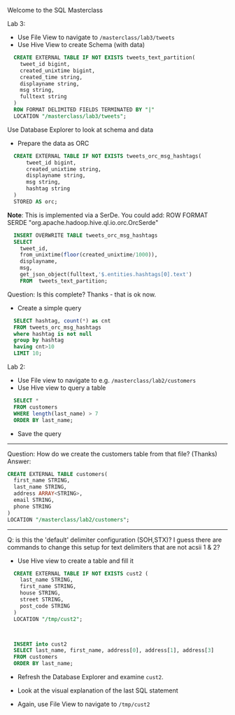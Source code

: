 Welcome to the SQL Masterclass

Lab 3:

- Use File View to navigate to `/masterclass/lab3/tweets`
- Use Hive View to create Schema (with data)

```SQL
  CREATE EXTERNAL TABLE IF NOT EXISTS tweets_text_partition(
    tweet_id bigint,
    created_unixtime bigint,
    created_time string,
    displayname string,
    msg string,
    fulltext string
  )
  ROW FORMAT DELIMITED FIELDS TERMINATED BY "|"
  LOCATION "/masterclass/lab3/tweets";
```

  Use Database Explorer to look at schema and data 

- Prepare the data as ORC

```SQL
  CREATE EXTERNAL TABLE IF NOT EXISTS tweets_orc_msg_hashtags(
      tweet_id bigint,
      created_unixtime string,
      displayname string,
      msg string,
      hashtag string
  )
  STORED AS orc;
```

  __Note__: This is implemented via a SerDe. You could add: ROW FORMAT SERDE "org.apache.hadoop.hive.ql.io.orc.OrcSerde"

```SQL
  INSERT OVERWRITE TABLE tweets_orc_msg_hashtags
  SELECT
    tweet_id,
    from_unixtime(floor(created_unixtime/1000)),
    displayname,
    msg,
    get_json_object(fulltext,'$.entities.hashtags[0].text')
    FROM  tweets_text_partition;
```

Question: Is this complete? Thanks - that is ok now.

- Create a simple query

```SQL
  SELECT hashtag, count(*) as cnt
  FROM tweets_orc_msg_hashtags
  where hashtag is not null 
  group by hashtag
  having cnt>10
  LIMIT 10;
```

Lab 2:
    
- Use File view to navigate to e.g. `/masterclass/lab2/customers`
- Use Hive view to query a table
```SQL
  SELECT * 
  FROM customers 
  WHERE length(last_name) > 7
  ORDER BY last_name;
```
- Save the query

-----
Question: How do we create the customers table from that file? (Thanks)
Answer:
```SQL
CREATE EXTERNAL TABLE customers(
  first_name STRING,
  last_name STRING,
  address ARRAY<STRING>,
  email STRING,
  phone STRING
)
LOCATION "/masterclass/lab2/customers";
```
----

Q: is this the 'default' delimiter configuration (SOH,STX)? I guess there are commands to change this setup for text delimiters that are not acsii 1 & 2?


- Use Hive view to create a table and fill it
  
```SQL
  CREATE EXTERNAL TABLE IF NOT EXISTS cust2 (
    last_name STRING,
    first_name STRING,
    house STRING,
    street STRING,
    post_code STRING
  )
  LOCATION "/tmp/cust2";



  INSERT into cust2
  SELECT last_name, first_name, address[0], address[1], address[3] 
  FROM customers 
  ORDER BY last_name;
```

- Refresh the Database Explorer and examine `cust2`.

- Look at the visual explanation of the last SQL statement

- Again, use File View to navigate to `/tmp/cust2`
